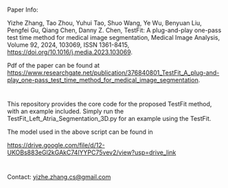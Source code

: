 #
Paper Info:

Yizhe Zhang, Tao Zhou, Yuhui Tao, Shuo Wang, Ye Wu, Benyuan Liu, Pengfei Gu, Qiang Chen, Danny Z. Chen,
TestFit: A plug-and-play one-pass test time method for medical image segmentation,
Medical Image Analysis,
Volume 92,
2024,
103069,
ISSN 1361-8415,
https://doi.org/10.1016/j.media.2023.103069.

Pdf of the paper can be found at https://www.researchgate.net/publication/376840801_TestFit_A_plug-and-play_one-pass_test_time_method_for_medical_image_segmentation.

#
This repository provides the core code for the proposed TestFit method, with an example included. Simply run the TestFit_Left_Atria_Segmentation_3D.py for an example using the TestFit.

The model used in the above script can be found in

https://drive.google.com/file/d/12-UKOBs883eGl2kGAkC74lYYPC75vev2/view?usp=drive_link

#
Contact: yizhe.zhang.cs@gmail.com
